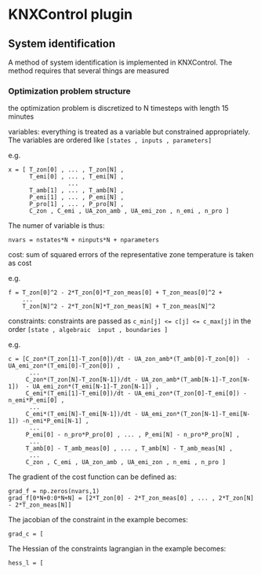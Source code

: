 # KNXControl plugin




## System identification
A method of system identification is implemented in KNXControl. The method requires that several things are measured
### Optimization problem structure
the optimization problem is discretized to N timesteps with length 15 minutes

variables:
everything is treated as a variable but constrained appropriately. The variables are ordered like `[states , inputs , parameters]`

e.g.
```
x = [ T_zon[0] , ... , T_zon[N] ,
      T_emi[0] , ... , T_emi[N] ,
                 ...
      T_amb[1] , ... , T_amb[N] ,
      P_emi[1] , ... , P_emi[N] ,
      P_pro[1] , ... , P_pro[N] ,
      C_zon , C_emi , UA_zon_amb , UA_emi_zon , n_emi , n_pro ] 
```

The numer of variable is thus:
```
nvars = nstates*N + ninputs*N + nparameters
```

cost:
sum of squared errors of the representative zone temperature is taken as cost

e.g. 
```
f = T_zon[0]^2 - 2*T_zon[0]*T_zon_meas[0] + T_zon_meas[0]^2 + 
    ...
    T_zon[N]^2 - 2*T_zon[N]*T_zon_meas[N] + T_zon_meas[N]^2
```
 
constraints: 
constraints are passed as `c_min[j] <= c[j] <= c_max[j]` in the order `[state , algebraic  input , boundaries ]`

e.g.
```
c = [C_zon*(T_zon[1]-T_zon[0])/dt - UA_zon_amb*(T_amb[0]-T_zon[0])  - UA_emi_zon*(T_emi[0]-T_zon[0]) , 
      ...
     C_zon*(T_zon[N]-T_zon[N-1])/dt - UA_zon_amb*(T_amb[N-1]-T_zon[N-1])  - UA_emi_zon*(T_emi[N-1]-T_zon[N-1]) ,
     C_emi*(T_emi[1]-T_emi[0])/dt - UA_emi_zon*(T_zon[0]-T_emi[0]) -n_emi*P_emi[0] ,
      ...
     C_emi*(T_emi[N]-T_emi[N-1])/dt - UA_emi_zon*(T_zon[N-1]-T_emi[N-1]) -n_emi*P_emi[N-1] ,
      ...
     P_emi[0] - n_pro*P_pro[0] , ... , P_emi[N] - n_pro*P_pro[N] ,
      ...
     T_amb[0] - T_amb_meas[0] , ... , T_amb[N] - T_amb_meas[N] ,
      ...
     C_zon , C_emi , UA_zon_amb , UA_emi_zon , n_emi , n_pro ]
```
 
The gradient of the cost function can be defined as:

```
grad_f = np.zeros(nvars,1)
grad_f[0*N+0:0*N+N] = [2*T_zon[0] - 2*T_zon_meas[0] , ... , 2*T_zon[N] - 2*T_zon_meas[N]]
```

The jacobian of the constraint in the example becomes:
```
grad_c = [
```

The Hessian of the constraints lagrangian in the example becomes:
```
hess_l = [
```


